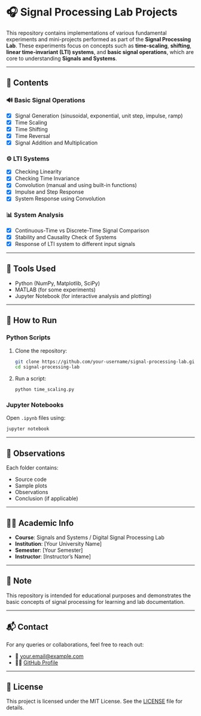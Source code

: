 # 🎧 Signal Processing Lab Projects

This repository contains implementations of various fundamental experiments and mini-projects performed as part of the **Signal Processing Lab**. These experiments focus on concepts such as **time-scaling**, **shifting**, **linear time-invariant (LTI) systems**, and **basic signal operations**, which are core to understanding **Signals and Systems**.

---

## 📁 Contents

### 🔊 Basic Signal Operations
- [x] Signal Generation (sinusoidal, exponential, unit step, impulse, ramp)
- [x] Time Scaling
- [x] Time Shifting
- [x] Time Reversal
- [x] Signal Addition and Multiplication

### ⚙️ LTI Systems
- [x] Checking Linearity
- [x] Checking Time Invariance
- [x] Convolution (manual and using built-in functions)
- [x] Impulse and Step Response
- [x] System Response using Convolution

### 📊 System Analysis
- [x] Continuous-Time vs Discrete-Time Signal Comparison
- [x] Stability and Causality Check of Systems
- [x] Response of LTI system to different input signals

---

## 🧰 Tools Used
- Python (NumPy, Matplotlib, SciPy)
- MATLAB (for some experiments)
- Jupyter Notebook (for interactive analysis and plotting)

---

## 🚀 How to Run

### Python Scripts
1. Clone the repository:
   ```bash
   git clone https://github.com/your-username/signal-processing-lab.git
   cd signal-processing-lab
   ```

2. Run a script:
   ```bash
   python time_scaling.py
   ```

### Jupyter Notebooks
Open `.ipynb` files using:
```bash
jupyter notebook
```

---

## 📝 Observations
Each folder contains:
- Source code
- Sample plots
- Observations
- Conclusion (if applicable)

---

## 👨‍🎓 Academic Info
- **Course**: Signals and Systems / Digital Signal Processing Lab
- **Institution**: [Your University Name]
- **Semester**: [Your Semester]
- **Instructor**: [Instructor’s Name]

---

## 📌 Note
This repository is intended for educational purposes and demonstrates the basic concepts of signal processing for learning and lab documentation.

---

## 📬 Contact
For any queries or collaborations, feel free to reach out:
- 📧 [your.email@example.com](mailto:your.email@example.com)
- 🧑‍💻 [GitHub Profile](https://github.com/your-username)

---

## 📄 License
This project is licensed under the MIT License. See the [LICENSE](LICENSE) file for details.
